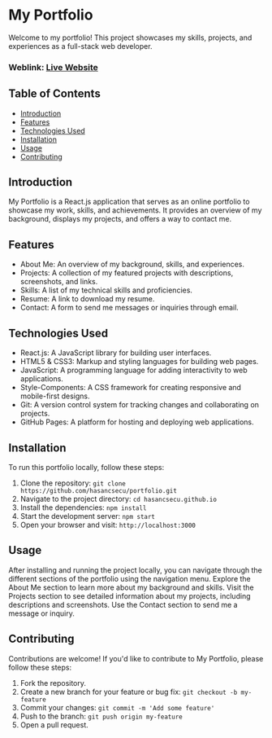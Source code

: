 # My Portfolio

Welcome to my portfolio! This project showcases my skills, projects, and experiences as a full-stack web developer.

### Weblink: [Live Website](https://hasancsecu.github.io/portfolio/)

## Table of Contents

-   [Introduction](#introduction)
-   [Features](#features)
-   [Technologies Used](#technologies-used)
-   [Installation](#installation)
-   [Usage](#usage)
-   [Contributing](#contributing)

## Introduction

My Portfolio is a React.js application that serves as an online portfolio to showcase my work, skills, and achievements. It provides an overview of my background, displays my projects, and offers a way to contact me.

## Features

-   About Me: An overview of my background, skills, and experiences.
-   Projects: A collection of my featured projects with descriptions, screenshots, and links.
-   Skills: A list of my technical skills and proficiencies.
-   Resume: A link to download my resume.
-   Contact: A form to send me messages or inquiries through email.

## Technologies Used

-   React.js: A JavaScript library for building user interfaces.
-   HTML5 & CSS3: Markup and styling languages for building web pages.
-   JavaScript: A programming language for adding interactivity to web applications.
-   Style-Components: A CSS framework for creating responsive and mobile-first designs.
-   Git: A version control system for tracking changes and collaborating on projects.
-   GitHub Pages: A platform for hosting and deploying web applications.

## Installation

To run this portfolio locally, follow these steps:

1. Clone the repository: `git clone https://github.com/hasancsecu/portfolio.git`
2. Navigate to the project directory: `cd hasancsecu.github.io`
3. Install the dependencies: `npm install`
4. Start the development server: `npm start`
5. Open your browser and visit: `http://localhost:3000`

## Usage

After installing and running the project locally, you can navigate through the different sections of the portfolio using the navigation menu. Explore the About Me section to learn more about my background and skills. Visit the Projects section to see detailed information about my projects, including descriptions and screenshots. Use the Contact section to send me a message or inquiry.

## Contributing

Contributions are welcome! If you'd like to contribute to My Portfolio, please follow these steps:

1. Fork the repository.
2. Create a new branch for your feature or bug fix: `git checkout -b my-feature`
3. Commit your changes: `git commit -m 'Add some feature'`
4. Push to the branch: `git push origin my-feature`
5. Open a pull request.
